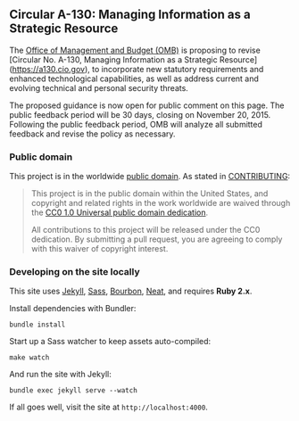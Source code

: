 ## Circular A-130: Managing Information as a Strategic Resource

The [Office of Management and Budget (OMB)](https://www.whitehouse.gov/omb/) is proposing to revise [Circular No. A-130, Managing Information as a Strategic Resource] (https://a130.cio.gov), to incorporate new statutory requirements and enhanced technological capabilities, as well as address current and evolving technical and personal security threats. 

The proposed guidance is now open for public comment on this page. The public feedback period will be 30 days, closing on November 20, 2015. Following the public feedback period, OMB will analyze all submitted feedback and revise the policy as necessary. 

### Public domain

This project is in the worldwide [public domain](LICENSE.md). As stated in [CONTRIBUTING](CONTRIBUTING.md):

> This project is in the public domain within the United States, and copyright and related rights in the work worldwide are waived through the [CC0 1.0 Universal public domain dedication](https://creativecommons.org/publicdomain/zero/1.0/).
>
> All contributions to this project will be released under the CC0 dedication. By submitting a pull request, you are agreeing to comply with this waiver of copyright interest.

### Developing on the site locally

This site uses [Jekyll](http://jekyllrb.com), [Sass](http://sass-lang.com), [Bourbon](http://bourbon.io), [Neat](http://neat.bourbon.io), and requires **Ruby 2.x**.

Install dependencies with Bundler:

```
bundle install
```

Start up a Sass watcher to keep assets auto-compiled:

```
make watch
```

And run the site with Jekyll:

```
bundle exec jekyll serve --watch
```

If all goes well, visit the site at `http://localhost:4000`.
